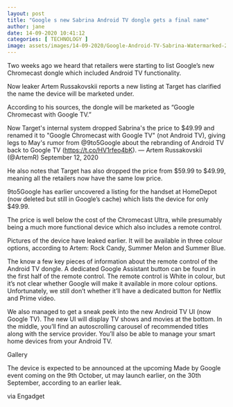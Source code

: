 ```yaml
---
layout: post
title: "Google s new Sabrina Android TV dongle gets a final name"
author: jane 
date: 14-09-2020 10:41:12 
categories: [ TECHNOLOGY ] 
image: assets/images/14-09-2020/Google-Android-TV-Sabrina-Watermarked-2.jpg
---
```

Two weeks ago we heard that retailers were starting to list Google’s new Chromecast dongle which included Android TV functionality.

Now leaker Artem Russakovskii reports a new listing at Target has clarified the name the device will be marketed under.

According to his sources, the dongle will be marketed as “Google Chromecast with Google TV.”

Now Target's internal system dropped Sabrina's the price to $49.99 and renamed it to "Google Chromecast with Google TV" (not Android TV), giving legs to May's rumor from @9to5Google about the rebranding of Android TV back to Google TV (https://t.co/HV1rfeo4bK). — Artem Russakovskii (@ArtemR) September 12, 2020

He also notes that Target has also dropped the price from $59.99 to $49.99, meaning all the retailers now have the same low price.

9to5Google has earlier uncovered a listing for the handset at HomeDepot (now deleted but still in Google’s cache) which lists the device for only $49.99.

The price is well below the cost of the Chromecast Ultra, while presumably being a much more functional device which also includes a remote control.

Pictures of the device have leaked earlier. It will be available in three colour options, according to Artem: Rock Candy, Summer Melon and Summer Blue.

The know a few key pieces of information about the remote control of the Android TV dongle. A dedicated Google Assistant button can be found in the first half of the remote control. The remote control is White in colour, but it’s not clear whether Google will make it available in more colour options. Unfortunately, we still don’t whether it’ll have a dedicated button for Netflix and Prime video.

We also managed to get a sneak peek into the new Android TV UI (now Google TV). The new UI will display TV shows and movies at the bottom. In the middle, you’ll find an autoscrolling carousel of recommended titles along with the service provider. You’ll also be able to manage your smart home devices from your Android TV.

Gallery

The device is expected to be announced at the upcoming Made by Google event coming on the 9th October, ut may launch earlier, on the 30th September, according to an earlier leak.

via Engadget